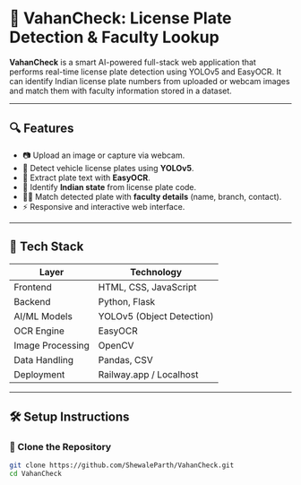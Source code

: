 # 🚗 VahanCheck: License Plate Detection & Faculty Lookup

**VahanCheck** is a smart AI-powered full-stack web application that performs real-time license plate detection using YOLOv5 and EasyOCR. It can identify Indian license plate numbers from uploaded or webcam images and match them with faculty information stored in a dataset.

---

## 🔍 Features

- 📷 Upload an image or capture via webcam.
- 🧠 Detect vehicle license plates using **YOLOv5**.
- 🔡 Extract plate text with **EasyOCR**.
- 📍 Identify **Indian state** from license plate code.
- 👨‍🏫 Match detected plate with **faculty details** (name, branch, contact).
- ⚡ Responsive and interactive web interface.

---

## 🧠 Tech Stack

| Layer         | Technology                     |
|---------------|--------------------------------|
| Frontend      | HTML, CSS, JavaScript          |
| Backend       | Python, Flask                  |
| AI/ML Models  | YOLOv5 (Object Detection)       |
| OCR Engine    | EasyOCR                        |
| Image Processing | OpenCV                      |
| Data Handling | Pandas, CSV                    |
| Deployment    | Railway.app / Localhost        |

---

## 🛠️ Setup Instructions

### 🔁 Clone the Repository

```bash
git clone https://github.com/ShewaleParth/VahanCheck.git
cd VahanCheck
